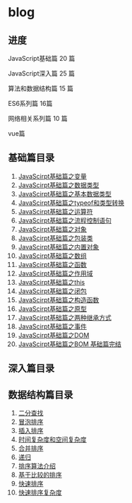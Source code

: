 # blog

## 进度

JavaScript基础篇 20 篇

JavaScript深入篇 25 篇

算法和数据结构篇 15 篇

ES6系列篇 16篇

网络相关系列篇 10 篇

vue篇

## 基础篇目录

1. [JavaScirpt基础篇之变量](https://github.com/rookieandenable/Blog/blob/main/articles/%E5%9F%BA%E7%A1%80%E7%AF%87/JavaScript%E5%9F%BA%E7%A1%80%E7%AF%87%E4%B9%8B%E5%8F%98%E9%87%8F.md)
2. [JavaScirpt基础篇之数据类型](https://github.com/rookieandenable/Blog/blob/main/articles/%E5%9F%BA%E7%A1%80%E7%AF%87/JavaScript%E5%9F%BA%E7%A1%80%E7%AF%87%E4%B9%8B%E6%95%B0%E6%8D%AE%E7%B1%BB%E5%9E%8B.md)
3. [JavaScirpt基础篇之基本数据类型](https://github.com/rookieandenable/Blog/blob/main/articles/%E5%9F%BA%E7%A1%80%E7%AF%87/JavaScript%E5%9F%BA%E7%A1%80%E7%AF%87%E4%B9%8B%E5%9F%BA%E6%9C%AC%E6%95%B0%E6%8D%AE%E7%B1%BB%E5%9E%8B.md)
4. [JavaScirpt基础篇之typeof和类型转换](https://github.com/rookieandenable/Blog/blob/main/articles/%E5%9F%BA%E7%A1%80%E7%AF%87/JavaScript%E5%9F%BA%E7%A1%80%E7%AF%87%E4%B9%8Btypeof.md)
5. [JavaScirpt基础篇之运算符](https://github.com/rookieandenable/Blog/blob/main/articles/%E5%9F%BA%E7%A1%80%E7%AF%87/JavaScript%E5%9F%BA%E7%A1%80%E7%AF%87%E4%B9%8B%E8%BF%90%E7%AE%97%E7%AC%A6.md)
6. [JavaScirpt基础篇之流程控制语句](https://github.com/rookieandenable/Blog/blob/main/articles/%E5%9F%BA%E7%A1%80%E7%AF%87/JavaScript%E5%9F%BA%E7%A1%80%E7%AF%87%E4%B9%8B%E6%B5%81%E7%A8%8B%E6%8E%A7%E5%88%B6%E8%AF%AD%E5%8F%A5.md)
7. [JavaScirpt基础篇之对象](https://github.com/rookieandenable/Blog/blob/main/articles/%E5%9F%BA%E7%A1%80%E7%AF%87/JavaScript%E5%9F%BA%E7%A1%80%E7%AF%87%E4%B9%8B%E5%AF%B9%E8%B1%A1.md)
8. [JavaScirpt基础篇之包装类](https://github.com/rookieandenable/Blog/blob/main/articles/%E5%9F%BA%E7%A1%80%E7%AF%87/JavaScript%E5%9F%BA%E7%A1%80%E7%AF%87%E4%B9%8B%E5%8C%85%E8%A3%85%E7%B1%BB.md)
9. [JavaScirpt基础篇之内置对象](https://github.com/rookieandenable/Blog/blob/main/articles/%E5%9F%BA%E7%A1%80%E7%AF%87/JavaScript%E5%9F%BA%E7%A1%80%E7%AF%87%E4%B9%8B%E5%86%85%E7%BD%AE%E5%AF%B9%E8%B1%A1.md)
10. [JavaScirpt基础篇之数组](https://github.com/rookieandenable/Blog/blob/main/articles/%E5%9F%BA%E7%A1%80%E7%AF%87/JavaScript%E5%9F%BA%E7%A1%80%E7%AF%87%E4%B9%8B%E6%95%B0%E7%BB%84.md)
11. [JavaScirpt基础篇之函数](https://github.com/rookieandenable/Blog/blob/main/articles/%E5%9F%BA%E7%A1%80%E7%AF%87/JavaScript%E5%9F%BA%E7%A1%80%E7%AF%87%E4%B9%8B%E5%87%BD%E6%95%B0.md)
12. [JavaScirpt基础篇之作用域](https://github.com/rookieandenable/Blog/blob/main/articles/%E5%9F%BA%E7%A1%80%E7%AF%87/JavaScript%E5%9F%BA%E7%A1%80%E7%AF%87%E4%B9%8B%E4%BD%9C%E7%94%A8%E5%9F%9F.md)
13. [JavaScirpt基础篇之this](https://github.com/rookieandenable/Blog/blob/main/articles/%E5%9F%BA%E7%A1%80%E7%AF%87/JavaScript%E5%9F%BA%E7%A1%80%E7%AF%87%E4%B9%8Bthis.md)
14. [JavaScirpt基础篇之闭包](https://github.com/rookieandenable/Blog/blob/main/articles/%E5%9F%BA%E7%A1%80%E7%AF%87/JavaScript%E5%9F%BA%E7%A1%80%E7%AF%87%E4%B9%8B%E9%97%AD%E5%8C%85.md)
15. [JavaScirpt基础篇之构造函数](https://github.com/rookieandenable/Blog/blob/main/articles/%E5%9F%BA%E7%A1%80%E7%AF%87/JavaScript%E5%9F%BA%E7%A1%80%E7%AF%87%E4%B9%8B%E6%9E%84%E9%80%A0%E5%87%BD%E6%95%B0.md)
16. [JavaScirpt基础篇之原型](https://github.com/rookieandenable/Blog/blob/main/articles/%E5%9F%BA%E7%A1%80%E7%AF%87/JavaScript%E5%9F%BA%E7%A1%80%E7%AF%87%E4%B9%8B%E5%8E%9F%E5%9E%8B.md)
17. [JavaScirpt基础篇之两种继承方式](https://github.com/rookieandenable/Blog/blob/main/articles/%E5%9F%BA%E7%A1%80%E7%AF%87/JavaScript%E5%9F%BA%E7%A1%80%E7%AF%87%E4%B9%8B%E4%B8%A4%E7%A7%8D%E7%BB%A7%E6%89%BF%E6%96%B9%E5%BC%8F.md)
18. [JavaScirpt基础篇之事件](https://github.com/rookieandenable/Blog/blob/main/articles/%E5%9F%BA%E7%A1%80%E7%AF%87/JavaScript%E5%9F%BA%E7%A1%80%E7%AF%87%E4%B9%8B%E4%BA%8B%E4%BB%B6.md)
19. [JavaScirpt基础篇之DOM](https://github.com/rookieandenable/Blog/blob/main/articles/%E5%9F%BA%E7%A1%80%E7%AF%87/JavaScript%E5%9F%BA%E7%A1%80%E7%AF%87%E4%B9%8BDOM.md)
20. [JavaScirpt基础篇之BOM  基础篇完结](https://github.com/rookieandenable/Blog/blob/main/articles/%E5%9F%BA%E7%A1%80%E7%AF%87/JavaScript%E5%9F%BA%E7%A1%80%E7%AF%87%E4%B9%8BBOM.md)


## 深入篇目录


## 数据结构篇目录
1. [二分查找](https://github.com/rookieandenable/Blog/blob/main/articles/%E6%95%B0%E6%8D%AE%E7%BB%93%E6%9E%84%E5%92%8C%E7%AE%97%E6%B3%95/%E4%BA%8C%E5%88%86%E6%9F%A5%E6%89%BE.md)
2. [冒泡排序](https://github.com/rookieandenable/Blog/blob/main/articles/%E6%95%B0%E6%8D%AE%E7%BB%93%E6%9E%84%E5%92%8C%E7%AE%97%E6%B3%95/%E5%86%92%E6%B3%A1%E6%8E%92%E5%BA%8F.md)
3. [插入排序](https://github.com/rookieandenable/Blog/blob/main/articles/%E6%95%B0%E6%8D%AE%E7%BB%93%E6%9E%84%E5%92%8C%E7%AE%97%E6%B3%95/%E6%8F%92%E5%85%A5%E6%8E%92%E5%BA%8F.md)
4. [时间复杂度和空间复杂度](https://github.com/rookieandenable/Blog/blob/main/articles/%E6%95%B0%E6%8D%AE%E7%BB%93%E6%9E%84%E5%92%8C%E7%AE%97%E6%B3%95/%E6%97%B6%E9%97%B4%E5%A4%8D%E6%9D%82%E5%BA%A6%E5%92%8C%E7%A9%BA%E9%97%B4%E5%A4%8D%E6%9D%82%E5%BA%A6.md)
5. [合并排序](https://github.com/rookieandenable/Blog/blob/main/articles/%E6%95%B0%E6%8D%AE%E7%BB%93%E6%9E%84%E5%92%8C%E7%AE%97%E6%B3%95/%E5%90%88%E5%B9%B6%E6%8E%92%E5%BA%8F.md)
6. [递归]()
7. [排序算法介绍]()
8. [基于比较的排序]()
9. [快速排序]()
10. [快速排序复杂度]()